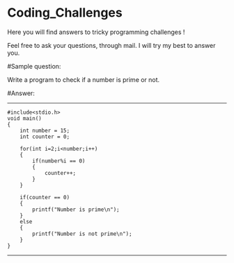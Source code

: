 # Coding_Challenges
Here you will find answers to tricky programming challenges !

Feel free to ask your questions, through mail.
I will try my best to answer you.

#Sample question:

Write a program to check if a number is prime or not.

#Answer:

------------------------------------------------------

	#include<stdio.h>
	void main()
	{
		int number = 15;
		int counter = 0;

		for(int i=2;i<number;i++)
		{
			if(number%i == 0)
			{
				counter++;
			}
		}
		
		if(counter == 0)
		{
			printf("Number is prime\n");
		}
		else
		{
			printf("Number is not prime\n");
		}
	}
	
------------------------------------------------------
